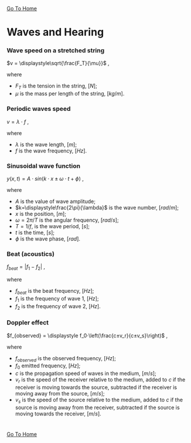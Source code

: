 [Go To Home](https://github.com/melchiorrecaruso/ADimPas)

# Waves and Hearing

### Wave speed on a stretched string

$v = \displaystyle\sqrt{\frac{F_T}{\mu}}$ ,

where 

- $F_T$ is the tension in the string, $[N]$;
- $\mu$ is the mass per length of the string, $[kg/m]$.

### Periodic waves speed

$v = \displaystyle\lambda⋅f$ ,

where

- $\lambda$ is the wave length, $[m]$;
- $f$ is the wave frequency, $[Hz]$.

### Sinusoidal wave function

$y(x,t)=A⋅sin(k⋅x±\omega ⋅t + \phi)$ ,

where
- $A$ is the value of wave amplitude;
- $k=\displaystyle\frac{2\pi}{\lambda}$ is the wave number, $[rad/m]$;
- $x$ is the position, $[m]$;
- $ω=\displaystyle {2\pi}/{T}$ is the angular frequency, $[rad/s]$;
- $T=\displaystyle 1/f$, is the wave period, $[s]$;
- $t$ is the time, $[s]$;
- $\phi$ is the wave phase, $[rad]$.

### Beat (acoustics)

$f_{beat} = |f_1-f_2|$ ,

where
- $f_{beat}$ is the beat frequency, $[Hz]$;
- $f_1$ is the frequency of wave 1, $[Hz]$;
- $f_2$ is the frequency of wave 2, $[Hz]$.

### Doppler effect

$f_{observed} = \displaystyle f_0⋅\left(\frac{c±v_r}{c±v_s}\right)$ ,

where

- $f_{observed}$ is the observed frequency, $[Hz]$;
- $f_0$  emitted frequency, $[Hz]$;
- $c$ is the propagation speed of waves in the medium, $[m/s]$;
- $v_r$  is the speed of the receiver relative to the medium, added to $c$ if the receiver is moving towards the source, subtracted if the receiver is moving away from the source, $[m/s]$;
- $v_s$ is the speed of the source relative to the medium, added to $c$ if the source is moving away from the receiver, subtracted if the source is moving towards the receiver, $[m/s]$.

#
[Go To Home](https://github.com/melchiorrecaruso/ADimPas)